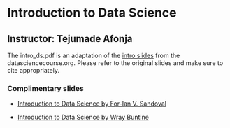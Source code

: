 # Introduction to Data Science

Instructor: Tejumade Afonja
--

The intro_ds.pdf is an adaptation of the [intro slides](http://www.datasciencecourse.org/slides/intro.pdf) from the datasciencecourse.org. Please refer to the original slides and make sure to cite appropriately. 

### Complimentary slides
- [Introduction to Data Science by For-Ian V. Sandoval](https://www.slideshare.net/fvsandoval/introduction-to-data-science-164979975)

- [Introduction to Data Science by Wray Buntine](https://topicmodelsdotorg.files.wordpress.com/2016/01/introds_110116.pdf
)